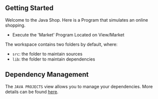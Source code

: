 ## Getting Started

Welcome to the Java Shop. Here is a Program that simulates an online shopping.

- Execute the 'Market' Program Located on View/Market

The workspace contains two folders by default, where:

- `src`: the folder to maintain sources
- `lib`: the folder to maintain dependencies

## Dependency Management

The `JAVA PROJECTS` view allows you to manage your dependencies. More details can be found [here](https://github.com/microsoft/vscode-java-dependency#manage-dependencies).

